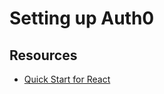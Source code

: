 # Setting up Auth0

## Resources

- [Quick Start for React](https://auth0.com/docs/quickstart/spa/react)
